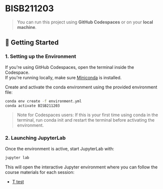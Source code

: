 # BISB211203

> You can run this project using **GitHub Codespaces** or on your **local machine**.

## 🚀 Getting Started

### 1. Setting up the Environment

If you're using GitHub Codespaces, open the terminal inside the Codespace.  
If you're running locally, make sure [Miniconda](https://docs.conda.io/en/latest/miniconda.html) is installed.

Create and activate the conda environment using the provided environment file:

```bash
conda env create -f environment.yml
conda activate BISB211203
```
> Note for Codespaces users: If this is your first time using conda in the terminal, run conda init and restart the terminal before activating the environment.

### 2. Launching JupyterLab
Once the environment is active, start JupyterLab with:
```bash
jupyter lab
```

This will open the interactive Jupyter environment where you can follow the course materials for each session:
- [T test](03_T-test.ipynb)
